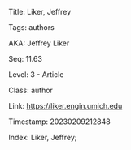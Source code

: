 Title:  Liker, Jeffrey

Tags:   authors

AKA:    Jeffrey Liker

Seq:    11.63

Level:  3 - Article

Class:  author

Link:   https://liker.engin.umich.edu

Timestamp: 20230209212848

Index:  Liker, Jeffrey; 
